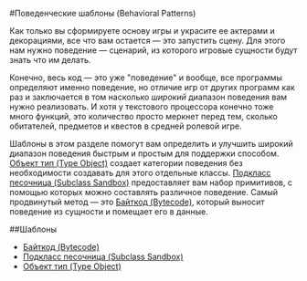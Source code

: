 #Поведенческие шаблоны (Behavioral Patterns)

Как только вы сформируете основу игры и украсите ее актерами и декорациями, все что вам остается — это запустить сцену. Для этого нам нужно поведение — сценарий, из которого игровые сущности будут знать что им делать.

Конечно, весь код — это уже "поведение" и вообще, все программы определяют именно поведение, но отличие игр от других программ как раз и заключается в том насколько *широкий* диапазон поведения вам нужно реализовать. И хотя у текстового процессора конечно тоже много функций, это количество просто меркнет перед тем, сколько обитателей, предметов и квестов в средней ролевой игре.

Шаблоны в этом разделе помогут вам определить и улучшить широкий диапазон поведения быстрым и простым для поддержки способом. [Объект тип (Type Object)](../chapter-4/4.3-type-object.md) создает категории поведения без необходимости создавать для этого отдельные классы. [Подкласс песочница (Subclass Sandbox)](../chapter-4/4.2-subclass-sandbox.md) предоставляет вам набор примитивов, с помощью которых можно составлять различное поведение. Самый продвинутый метод — это [Байткод (Bytecode)](../chapter-4/4.1-bytecode.md), который выносит поведение из сущности и помещает его в данные.

##Шаблоны

* [Байткод (Bytecode)](../chapter-4/4.1-bytecode.md)
* [Подкласс песочница (Subclass Sandbox)](../chapter-4/4.2-subclass-sandbox.md)
* [Объект тип (Type Object)](../chapter-4/4.3-type-object.md)
